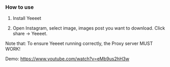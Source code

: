 ### How to use

1. Install Yeeeet

2. Open Instagram, select image, images post you want to download. Click share -> Yeeeet.


Note that: To ensure Yeeeet running correctly, the Proxy server MUST WORK!

Demo:
https://www.youtube.com/watch?v=eMb9us2hH3w 